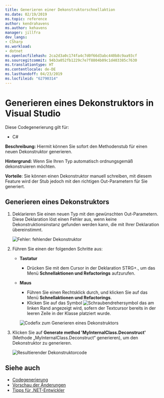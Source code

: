 ```yaml
---
title: Generieren einer Dekonstruktorschnellaktion
ms.date: 02/19/2019
ms.topic: reference
author: kendrahavens
ms.author: kehavens
manager: jillfra
dev_langs:
- CSharp
ms.workload:
- dotnet
ms.openlocfilehash: 2ca2d3a0c174fa4c7d0f66d3abc440b8c9aa93cf
ms.sourcegitcommit: 94b3a052fb1229c7e7f8804b09c1d403385c7630
ms.translationtype: HT
ms.contentlocale: de-DE
ms.lasthandoff: 04/23/2019
ms.locfileid: "62790314"
---
```

# <a name="generate-a-deconstructor-in-visual-studio"></a>Generieren eines Dekonstruktors in Visual Studio

Diese Codegenerierung gilt für:

- C#

**Beschreibung:** Hiermit können Sie sofort den Methodenstub für einen neuen Dekonstruktor generieren.

**Hintergrund:** Wenn Sie Ihren Typ automatisch ordnungsgemäß dekonstruieren möchten.

**Vorteile**: Sie können einen Dekonstruktor manuell schreiben, mit diesem Feature wird der Stub jedoch mit den richtigen Out-Parametern für Sie generiert.

## <a name="generate-a-deconstructor"></a>Generieren eines Dekonstruktors

1. Deklarieren Sie einen neuen Typ mit den gewünschten Out-Parametern. Diese Deklaration löst einen Fehler aus, wenn keine Dekonstruktionsinstanz gefunden werden kann, die mit Ihrer Deklaration übereinstimmt.

   ![Fehler: fehlender Dekonstruktor](media/deconstruct.png)

2. Führen Sie einen der folgenden Schritte aus:

   - **Tastatur**
      - Drücken Sie mit dem Cursor in der Deklaration STRG+., um das Menü **Schnellaktionen und Refactorings** aufzurufen.
   - **Maus**
      - Führen Sie einen Rechtsklick durch, und klicken Sie auf das Menü **Schnellaktionen und Refactorings**.
      - Klicken Sie auf das Symbol ![Schraubendrehersymbol](media/screwdriver.png) das am linken Rand angezeigt wird, sofern der Textcursor bereits in der leeren Zeile in der Klasse platziert wurde.

      ![Codefix zum Generieren eines Dekonstruktors](media/deconstruct-codefix.png)

3. Klicken Sie auf **Generate method 'MyInternalClass.Deconstruct'** (Methode „MyInternalClass.Deconstruct“ generieren), um den Dekonstruktor zu generieren.

   ![Resultierender Dekonstruktorcode](media/deconstruct-result.png)

## <a name="see-also"></a>Siehe auch

- [Codegenerierung](../code-generation-in-visual-studio.md)
- [Vorschau der Änderungen](../../ide/preview-changes.md)
- [Tipps für .NET-Entwickler](../../ide/visual-studio-2017-for-dotnet-developers.md)